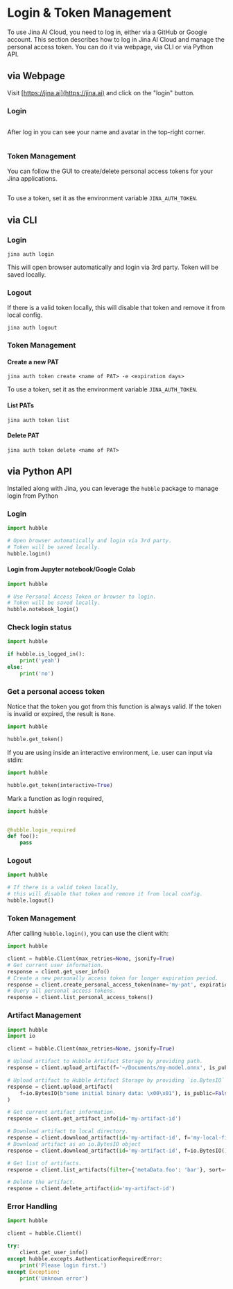 # Login & Token Management

To use Jina AI Cloud, you need to log in, either via a GitHub or Google account. This section describes how to log in Jina AI Cloud and manage the personal access token. You can do it via webpage, via CLI or via Python API.

## via Webpage

Visit [https://jina.ai](https://jina.ai) and click on the "login" button.

### Login

```{figure} login-1.png
```

After log in you can see your name and avatar in the top-right corner. 

```{figure} login-2.png
```


### Token Management

You can follow the GUI to create/delete personal access tokens for your Jina applications.

```{figure} pat.png
```

To use a token, set it as the environment variable `JINA_AUTH_TOKEN`.

## via CLI

### Login

```shell
jina auth login
```

This will open browser automatically and login via 3rd party. Token will be saved locally.

### Logout

If there is a valid token locally, this will disable that token and remove it from local config.

```shell
jina auth logout
```

### Token Management

#### Create a new PAT

```shell
jina auth token create <name of PAT> -e <expiration days>
```

To use a token, set it as the environment variable `JINA_AUTH_TOKEN`.

#### List PATs

```shell
jina auth token list
```

#### Delete PAT

```shell
jina auth token delete <name of PAT>
```


## via Python API

Installed along with Jina, you can leverage the `hubble` package to manage login from Python

### Login

```python
import hubble

# Open browser automatically and login via 3rd party.
# Token will be saved locally.
hubble.login()
```

#### Login from Jupyter notebook/Google Colab

```python
import hubble

# Use Personal Access Token or browser to login.
# Token will be saved locally.
hubble.notebook_login()
```

### Check login status

```python
import hubble

if hubble.is_logged_in():
    print('yeah')
else:
    print('no')
```

### Get a personal access token

Notice that the token you got from this function is always valid. If the token is invalid or expired, the result is `None`.

```python
import hubble

hubble.get_token()
```

If you are using inside an interactive environment, i.e. user can input via stdin:

```python
import hubble

hubble.get_token(interactive=True)
```

Mark a function as login required,

```python
import hubble


@hubble.login_required
def foo():
    pass
```


### Logout

```python
import hubble

# If there is a valid token locally,
# this will disable that token and remove it from local config.
hubble.logout()
```

### Token Management

After calling `hubble.login()`, you can use the client with:

```python
import hubble

client = hubble.Client(max_retries=None, jsonify=True)
# Get current user information.
response = client.get_user_info()
# Create a new personally access token for longer expiration period.
response = client.create_personal_access_token(name='my-pat', expiration_days=30)
# Query all personal access tokens.
response = client.list_personal_access_tokens()
```

### Artifact Management

```python
import hubble
import io

client = hubble.Client(max_retries=None, jsonify=True)

# Upload artifact to Hubble Artifact Storage by providing path.
response = client.upload_artifact(f='~/Documents/my-model.onnx', is_public=False)

# Upload artifact to Hubble Artifact Storage by providing `io.BytesIO`
response = client.upload_artifact(
    f=io.BytesIO(b"some initial binary data: \x00\x01"), is_public=False
)

# Get current artifact information.
response = client.get_artifact_info(id='my-artifact-id')

# Download artifact to local directory.
response = client.download_artifact(id='my-artifact-id', f='my-local-filepath')
# Download artifact as an io.BytesIO object
response = client.download_artifact(id='my-artifact-id', f=io.BytesIO())

# Get list of artifacts.
response = client.list_artifacts(filter={'metaData.foo': 'bar'}, sort={'type': -1})

# Delete the artifact.
response = client.delete_artifact(id='my-artifact-id')
```

### Error Handling

```python
import hubble

client = hubble.Client()

try:
    client.get_user_info()
except hubble.excepts.AuthenticationRequiredError:
    print('Please login first.')
except Exception:
    print('Unknown error')
```


